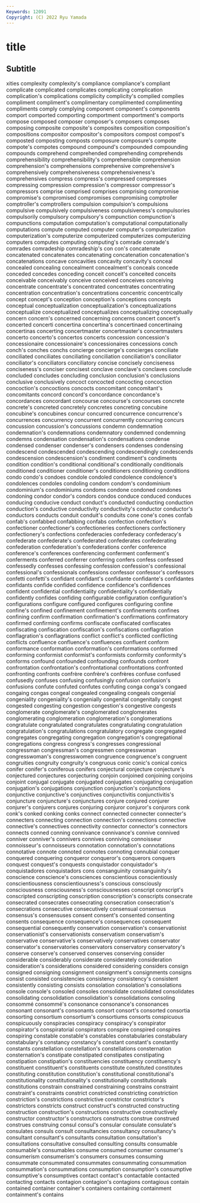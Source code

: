 ```yaml
---
Keywords: 12091
Copyright: (C) 2022 Ryu Yamada
---
```



# title

## Subtitle
xities complexity complexity's compliance compliance's compliant complicate complicated
complicates complicating complication complication's complications complicity complicity's complied complies compliment
compliment's complimentary complimented complimenting compliments comply complying component component's components
comport comported comporting comportment comportment's comports compose composed composer composer's
composers composes composing composite composite's composites composition composition's compositions compositor
compositor's compositors compost compost's composted composting composts composure composure's compote
compote's compotes compound compound's compounded compounding compounds comprehend comprehended comprehending
comprehends comprehensibility comprehensibility's comprehensible comprehension comprehension's comprehensions comprehensive comprehensive's comprehensively
comprehensiveness comprehensiveness's comprehensives compress compress's compressed compresses compressing compression compression's
compressor compressor's compressors comprise comprised comprises comprising compromise compromise's compromised
compromises compromising comptroller comptroller's comptrollers compulsion compulsion's compulsions compulsive compulsively
compulsiveness compulsiveness's compulsories compulsorily compulsory compulsory's compunction compunction's compunctions computation
computation's computational computationally computations compute computed computer computer's computerization computerization's
computerize computerized computerizes computerizing computers computes computing computing's comrade comrade's
comrades comradeship comradeship's con con's concatenate concatenated concatenates concatenating concatenation
concatenation's concatenations concave concavities concavity concavity's conceal concealed concealing concealment
concealment's conceals concede conceded concedes conceding conceit conceit's conceited conceits
conceivable conceivably conceive conceived conceives conceiving concentrate concentrate's concentrated concentrates
concentrating concentration concentration's concentrations concentric concentrically concept concept's conception conception's
conceptions concepts conceptual conceptualization conceptualization's conceptualizations conceptualize conceptualized conceptualizes conceptualizing
conceptually concern concern's concerned concerning concerns concert concert's concerted concerti
concertina concertina's concertinaed concertinaing concertinas concerting concertmaster concertmaster's concertmasters concerto
concerto's concertos concerts concession concession's concessionaire concessionaire's concessionaires concessions conch
conch's conches conchs concierge concierge's concierges conciliate conciliated conciliates conciliating
conciliation conciliation's conciliator conciliator's conciliators conciliatory concise concisely conciseness conciseness's
conciser concisest conclave conclave's conclaves conclude concluded concludes concluding conclusion
conclusion's conclusions conclusive conclusively concoct concocted concocting concoction concoction's concoctions
concocts concomitant concomitant's concomitants concord concord's concordance concordance's concordances concordant
concourse concourse's concourses concrete concrete's concreted concretely concretes concreting concubine
concubine's concubines concur concurred concurrence concurrence's concurrences concurrency concurrent concurrently
concurring concurs concussion concussion's concussions condemn condemnation condemnation's condemnations condemnatory
condemned condemning condemns condensation condensation's condensations condense condensed condenser condenser's
condensers condenses condensing condescend condescended condescending condescendingly condescends condescension condescension's
condiment condiment's condiments condition condition's conditional conditional's conditionally conditionals conditioned
conditioner conditioner's conditioners conditioning conditions condo condo's condoes condole condoled
condolence condolence's condolences condoles condoling condom condom's condominium condominium's condominiums
condoms condone condoned condones condoning condor condor's condors condos conduce
conduced conduces conducing conducive conduct conduct's conducted conducting conduction conduction's
conductive conductivity conductivity's conductor conductor's conductors conducts conduit conduit's conduits
cone cone's cones confab confab's confabbed confabbing confabs confection confection's
confectioner confectioner's confectioneries confectioners confectionery confectionery's confections confederacies confederacy confederacy's
confederate confederate's confederated confederates confederating confederation confederation's confederations confer conference
conference's conferences conferencing conferment conferment's conferments conferred conferrer conferring confers
confess confessed confessedly confesses confessing confession confession's confessional confessional's confessionals
confessions confessor confessor's confessors confetti confetti's confidant confidant's confidante confidante's
confidantes confidants confide confided confidence confidence's confidences confident confidential confidentiality
confidentiality's confidentially confidently confides confiding configurable configuration configuration's configurations configure
configured configures configuring confine confine's confined confinement confinement's confinements confines
confining confirm confirmation confirmation's confirmations confirmatory confirmed confirming confirms confiscate
confiscated confiscates confiscating confiscation confiscation's confiscations conflagration conflagration's conflagrations conflict
conflict's conflicted conflicting conflicts confluence confluence's confluences confluent conform conformance
conformation conformation's conformations conformed conforming conformist conformist's conformists conformity conformity's
conforms confound confounded confounding confounds confront confrontation confrontation's confrontational confrontations
confronted confronting confronts confrère confrère's confrères confuse confused confusedly confuses
confusing confusingly confusion confusion's confusions confute confuted confutes confuting conga
conga's congaed congaing congas congeal congealed congealing congeals congenial congeniality
congeniality's congenially congenital congenitally congest congested congesting congestion congestion's congestive
congests conglomerate conglomerate's conglomerated conglomerates conglomerating conglomeration conglomeration's conglomerations congratulate
congratulated congratulates congratulating congratulation congratulation's congratulations congratulatory congregate congregated congregates
congregating congregation congregation's congregational congregations congress congress's congresses congressional congressman
congressman's congressmen congresswoman congresswoman's congresswomen congruence congruence's congruent congruities congruity
congruity's congruous conic conic's conical conics conifer conifer's coniferous conifers
conjectural conjecture conjecture's conjectured conjectures conjecturing conjoin conjoined conjoining conjoins
conjoint conjugal conjugate conjugated conjugates conjugating conjugation conjugation's conjugations conjunction
conjunction's conjunctions conjunctive conjunctive's conjunctives conjunctivitis conjunctivitis's conjuncture conjuncture's conjunctures
conjure conjured conjurer conjurer's conjurers conjures conjuring conjuror conjuror's conjurors
conk conk's conked conking conks connect connected connecter connecter's connecters
connecting connection connection's connections connective connective's connectives connectivity connector connector's
connectors connects conned conning connivance connivance's connive connived conniver conniver's
connivers connives conniving connoisseur connoisseur's connoisseurs connotation connotation's connotations connotative
connote connoted connotes connoting connubial conquer conquered conquering conqueror conqueror's
conquerors conquers conquest conquest's conquests conquistador conquistador's conquistadores conquistadors cons
consanguinity consanguinity's conscience conscience's consciences conscientious conscientiously conscientiousness conscientiousness's conscious
consciously consciousness consciousness's consciousnesses conscript conscript's conscripted conscripting conscription conscription's
conscripts consecrate consecrated consecrates consecrating consecration consecration's consecrations consecutive consecutively
consensual consensus consensus's consensuses consent consent's consented consenting consents consequence
consequence's consequences consequent consequential consequently conservation conservation's conservationist conservationist's conservationists
conservatism conservatism's conservative conservative's conservatively conservatives conservator conservator's conservatories conservators
conservatory conservatory's conserve conserve's conserved conserves conserving consider considerable considerably
considerate considerately consideration consideration's considerations considered considering considers consign consigned
consigning consignment consignment's consignments consigns consist consisted consistencies consistency consistency's
consistent consistently consisting consists consolation consolation's consolations console console's consoled
consoles consolidate consolidated consolidates consolidating consolidation consolidation's consolidations consoling consommé
consommé's consonance consonance's consonances consonant consonant's consonants consort consort's consorted
consortia consorting consortium consortium's consortiums consorts conspicuous conspicuously conspiracies conspiracy
conspiracy's conspirator conspirator's conspiratorial conspirators conspire conspired conspires conspiring constable
constable's constables constabularies constabulary constabulary's constancy constancy's constant constant's constantly
constants constellation constellation's constellations consternation consternation's constipate constipated constipates constipating
constipation constipation's constituencies constituency constituency's constituent constituent's constituents constitute constituted
constitutes constituting constitution constitution's constitutional constitutional's constitutionality constitutionality's constitutionally constitutionals
constitutions constrain constrained constraining constrains constraint constraint's constraints constrict constricted
constricting constriction constriction's constrictions constrictive constrictor constrictor's constrictors constricts construct
construct's constructed constructing construction construction's constructions constructive constructively constructor constructor's
constructors constructs construe construed construes construing consul consul's consular consulate
consulate's consulates consuls consult consultancies consultancy consultancy's consultant consultant's consultants
consultation consultation's consultations consultative consulted consulting consults consumable consumable's consumables
consume consumed consumer consumer's consumerism consumerism's consumers consumes consuming consummate
consummated consummates consummating consummation consummation's consummations consumption consumption's consumptive consumptive's
consumptives contact contact's contactable contacted contacting contacts contagion contagion's contagions
contagious contain contained container container's containers containing containment containment's contains
